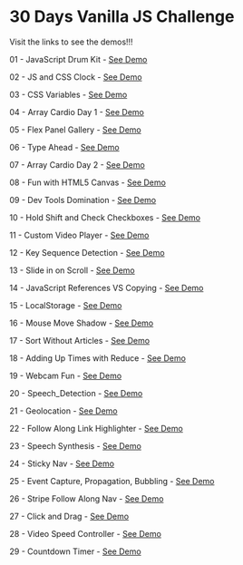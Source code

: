 # 30 Days Vanilla JS Challenge
Visit the links to see the demos!!!

01 - JavaScript Drum Kit - <a href="https://joydeeproy87.github.io/JavaScript_30/01-JavaScript_Drum_Kit/index.html" target="_blank">See Demo</a>

02 - JS and CSS Clock - <a href="https://joydeeproy87.github.io/JavaScript_30/02-JS_and_CSS_Clock/index.html" target="_blank">See Demo</a>

03 - CSS Variables - <a href="https://joydeeproy87.github.io/JavaScript_30/03-CSS_Variables/index.html" target="_blank">See Demo</a>

04 - Array Cardio Day 1 - <a href="https://joydeeproy87.github.io/JavaScript_30/04-Array_Cardio_Day_1/index.html" target="_blank">See Demo</a>

05 - Flex Panel Gallery - <a href="https://joydeeproy87.github.io/JavaScript_30/05-Flex_Panel_Gallery/index.html" target="_blank">See Demo</a>

06 - Type Ahead - <a href="https://joydeeproy87.github.io/JavaScript_30/06-Type_Ahead/index.html" target="_blank">See Demo</a>

07 - Array Cardio Day 2 - <a href="https://joydeeproy87.github.io/JavaScript_30/07-Array_Cardio_Day_2/index.html" target="_blank">See Demo</a>

08 - Fun with HTML5 Canvas - <a href="https://joydeeproy87.github.io/JavaScript_30/08-Fun_with_HTML5_Canvas/index.html" target="_blank">See Demo</a>

09 - Dev Tools Domination - <a href="https://joydeeproy87.github.io/JavaScript_30/09-Dev_Tools_Domination/index.html" target="_blank">See Demo</a>

10 - Hold Shift and Check Checkboxes - <a href="https://joydeeproy87.github.io/JavaScript_30/10-Hold_Shift_and_Check_Checkboxes/index.html" target="_blank">See Demo</a>

11 - Custom Video Player - <a href="https://joydeeproy87.github.io/JavaScript_30/11-Custom_Video_Player/index.html" target="_blank">See Demo</a>

12 - Key Sequence Detection - <a href="https://joydeeproy87.github.io/JavaScript_30/12-Key_Sequence_Detection/index.html" target="_blank">See Demo</a>

13 - Slide in on Scroll - <a href="https://joydeeproy87.github.io/JavaScript_30/13-Slide_in_on_Scroll/index.html" target="_blank">See Demo</a>

14 - JavaScript References VS Copying - <a href="https://joydeeproy87.github.io/JavaScript_30/14-JavaScript_References_VS_Copying/index.html" target="_blank">See Demo</a>

15 - LocalStorage - <a href="https://joydeeproy87.github.io/JavaScript_30/15-LocalStorage/index.html" target="_blank">See Demo</a>

16 - Mouse Move Shadow - <a href="https://joydeeproy87.github.io/JavaScript_30/16-Mouse_Move_Shadow/index.html" target="_blank">See Demo</a>

17 - Sort Without Articles - <a href="https://joydeeproy87.github.io/JavaScript_30/17-Sort_Without_Articles/index.html" target="_blank">See Demo</a>

18 - Adding Up Times with Reduce - <a href="https://joydeeproy87.github.io/JavaScript_30/18-Adding_Up_Times_with_Reduce/index.html" target="_blank">See Demo</a>

19 - Webcam Fun - <a href="https://joydeeproy87.github.io/JavaScript_30/19-Webcam_Fun/index.html" target="_blank">See Demo</a>

20 - Speech_Detection - <a href="https://joydeeproy87.github.io/JavaScript_30/20-Speech_Detection/index.html" target="_blank">See Demo</a>

21 - Geolocation - <a href="https://joydeeproy87.github.io/JavaScript_30/21-Geolocation/index.html" target="_blank">See Demo</a>

22 - Follow Along Link Highlighter - <a href="https://joydeeproy87.github.io/JavaScript_30/22-Follow_Along_Link_Highlighter/index.html" target="_blank">See Demo</a>

23 - Speech Synthesis - <a href="https://joydeeproy87.github.io/JavaScript_30/23-Speech_Synthesis/index.html" target="_blank">See Demo</a>

24 - Sticky Nav - <a href="https://joydeeproy87.github.io/JavaScript_30/24-Sticky_Nav/index.html" target="_blank">See Demo</a>

25 - Event Capture, Propagation, Bubbling - <a href="https://joydeeproy87.github.io/JavaScript_30/25-Event_Capture_Propagation_Bubbling/index.html" target="_blank">See Demo</a>

26 - Stripe Follow Along Nav - <a href="https://joydeeproy87.github.io/JavaScript_30/26-Stripe_Follow_Along_Nav/index.html" target="_blank">See Demo</a>

27 - Click and Drag - <a href="https://joydeeproy87.github.io/JavaScript_30/27-Click_and_Drag/index.html" target="_blank">See Demo</a>

28 - Video Speed Controller - <a href="https://joydeeproy87.github.io/JavaScript_30/28-Video_Speed_Controller/index.html" target="_blank">See Demo</a>

29 - Countdown Timer - <a href="https://joydeeproy87.github.io/JavaScript_30/29-Countdown_Timer/index.html" target="_blank">See Demo</a>
